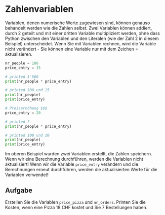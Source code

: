 # Zahlenvariablen


Variablen, denen numerische Werte zugewiesen sind, können genauso behandelt werden wie die Zahlen selbst. Zwei Variablen können addiert, durch 2 geteilt und mit einer dritten Variable multipliziert werden, ohne dass Python zwischen den Variablen und den Literalen (wie der Zahl 2 in diesem Beispiel) unterscheidet. Wenn Sie mit Variablen rechnen, wird die Variable nicht verändert - Sie können eine Variable nur mit dem Zeichen = aktualisieren.

```python
nr_people = 100
price_entry = 15

# printed 1'500
print(nr_people * price_entry)

# printed 100 und 15
print(nr_people)
print(price_entry)

# Preiserhöhung $$$
price_entry = 20

# printed ?
print(nr_people * price_entry)

# printed 100 und 20
print(nr_people)
print(price_entry)
```

  

Im oberen Beispiel wurden zwei Variablen erstellt, die Zahlen speichern. Wenn wir eine Berechnung durchführen, werden
 die Variablen nicht aktualisiert! Wenn wir die Variable `price_entry` verändern und die Berechnungen
 erneut durchführen, werden die aktualisierten Werte für die Variablen verwendet!



## Aufgabe


Erstellen Sie die Variablen `price_pizza` und `nr_orders`. Printen Sie die Kosten, wenn eine
Pizza 18 CHF kostet und Sie 7 Bestellungen haben.